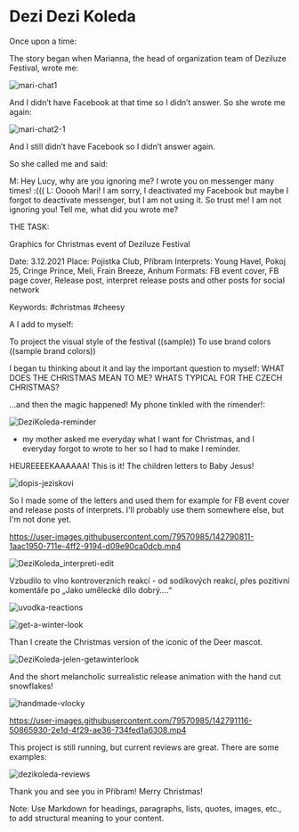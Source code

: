 # Dezi Dezi Koleda

Once upon a time:

The story began when Marianna, the head of organization team of Deziluze Festival, wrote me:

![mari-chat1](https://user-images.githubusercontent.com/79570985/142790559-d5f70208-f9c2-4e76-8427-6b2e40307238.png)

And I didn’t have Facebook at that time so I didn’t answer. So she wrote me again:

![mari-chat2-1](https://user-images.githubusercontent.com/79570985/142791170-6b5fa54b-de49-452e-b764-52fa7f9e4bde.png)


And I still didn’t have Facebook so I didn’t answer again. 

So she called me and said: 

M: Hey Lucy, why are you ignoring me? I wrote you on messenger many times! :(((
L: Ooooh Mari! I am sorry, I deactivated my Facebook but maybe I forgot to deactivate messenger, but I am not using it. So trust me! I am not ignoring you! Tell me, what did you wrote me?

THE TASK: 

Graphics for Christmas event of Deziluze Festival

Date: 3.12.2021
Place: Pojistka Club, Příbram 
Interprets: Young Havel, Pokoj 25, Cringe Prince, Meli, Frain Breeze, Anhum
Formats:
FB event cover, FB page cover, Release post, interpret release posts and other posts for social network

Keywords:
#christmas #cheesy

A I add to myself: 

To project the visual style of the festival ((sample))
To use brand colors ((sample brand colors))

I began tu thinking about it and lay the important question to myself: WHAT DOES THE CHRISTMAS MEAN TO ME? WHATS TYPICAL FOR THE CZECH CHRISTMAS? 

…and then the magic happened! My phone tinkled with the rimender!: 

![DeziKoleda-reminder](https://user-images.githubusercontent.com/79570985/142790772-2152f023-d076-4e8b-8cd4-23c1a9a95a07.jpg)

* my mother asked me everyday what I want for Christmas, and I everyday forgot to wrote to her so I had to make I reminder.

HEUREEEEKAAAAAA! This is it! The children letters to Baby Jesus!

![dopis-jeziskovi](https://user-images.githubusercontent.com/79570985/142942937-c3a5f342-915b-47f8-8394-3e6f0686a25c.jpg)


So I made some of the letters and used them for example for FB event cover and release posts of interprets. I'll probably use them somewhere else, but I'm not done yet.

https://user-images.githubusercontent.com/79570985/142790811-1aac1950-711e-4ff2-9194-d09e90ca0dcb.mp4

![DeziKoleda_interpreti-edit](https://user-images.githubusercontent.com/79570985/142791262-c54cfd59-5e96-467b-bdfb-06a5a1200a14.png)


Vzbudilo to vlno kontroverzních reakcí - od sodíkových reakcí, přes pozitivní komentáře po „Jako umělecké dílo dobrý….“

![uvodka-reactions](https://user-images.githubusercontent.com/79570985/142791044-1d26f08b-69ce-49d5-82dd-e84fee40b8d8.png)


![get-a-winter-look](https://user-images.githubusercontent.com/79570985/142943004-b6addf2d-4b12-4fb3-b821-6db515bcb60e.gif)

Than I create the Christmas version of the iconic of the Deer mascot. 

![DeziKoleda-jelen-getawinterlook](https://user-images.githubusercontent.com/79570985/142943026-a0b51c7c-1c35-400a-ad11-ce0f32334c02.png)

And the short melancholic surrealistic release animation with the hand cut snowflakes!

![handmade-vlocky](https://user-images.githubusercontent.com/79570985/142943727-8002fcba-e5a2-4c87-b722-1328346bb2ff.jpg)

https://user-images.githubusercontent.com/79570985/142791116-50865930-2e1d-4f29-ae36-734fed1a6308.mp4


This project is still running, but current reviews are great. There are some examples: 

![dezikoleda-reviews](https://user-images.githubusercontent.com/79570985/142790909-f74e0a5e-b8c3-4b70-b354-e9532f9faf18.png)


Thank you and see you in Příbram! Merry Christmas! 


Note: Use Markdown for headings, paragraphs, lists, quotes, images, etc., to add structural meaning to your content.
